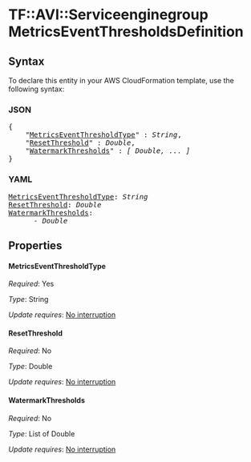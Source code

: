 # TF::AVI::Serviceenginegroup MetricsEventThresholdsDefinition

## Syntax

To declare this entity in your AWS CloudFormation template, use the following syntax:

### JSON

<pre>
{
    "<a href="#metricseventthresholdtype" title="MetricsEventThresholdType">MetricsEventThresholdType</a>" : <i>String</i>,
    "<a href="#resetthreshold" title="ResetThreshold">ResetThreshold</a>" : <i>Double</i>,
    "<a href="#watermarkthresholds" title="WatermarkThresholds">WatermarkThresholds</a>" : <i>[ Double, ... ]</i>
}
</pre>

### YAML

<pre>
<a href="#metricseventthresholdtype" title="MetricsEventThresholdType">MetricsEventThresholdType</a>: <i>String</i>
<a href="#resetthreshold" title="ResetThreshold">ResetThreshold</a>: <i>Double</i>
<a href="#watermarkthresholds" title="WatermarkThresholds">WatermarkThresholds</a>: <i>
      - Double</i>
</pre>

## Properties

#### MetricsEventThresholdType

_Required_: Yes

_Type_: String

_Update requires_: [No interruption](https://docs.aws.amazon.com/AWSCloudFormation/latest/UserGuide/using-cfn-updating-stacks-update-behaviors.html#update-no-interrupt)

#### ResetThreshold

_Required_: No

_Type_: Double

_Update requires_: [No interruption](https://docs.aws.amazon.com/AWSCloudFormation/latest/UserGuide/using-cfn-updating-stacks-update-behaviors.html#update-no-interrupt)

#### WatermarkThresholds

_Required_: No

_Type_: List of Double

_Update requires_: [No interruption](https://docs.aws.amazon.com/AWSCloudFormation/latest/UserGuide/using-cfn-updating-stacks-update-behaviors.html#update-no-interrupt)

